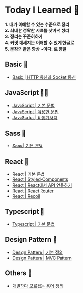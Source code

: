 [javascriptlink]: ./JavaScript/javascript.md
[javascriptlinktwo]: ./JavaScript/usefulGrammar.md
[javascriptlinkthree]: ./JavaScript/Asynchronous.md
[Sasslink]: ./Others/Sass.md
[Wordslink]: ./Others/Words.md
[reactlink]: ./React/React.md
[reactlinktwo]: ./React/Styled-Components.md
[reactlinkthree]: ./React/ReactAPI.md
[reactlinkfour]: ./React/ReactRouter.md
[reactlinkfive]: ./React/Recoil.md
[typescriptlink]: ./Typescript/typescript.md
[designpatternlink]: ./Design_Pattern/Design_Pattern.md
[designpatternlinktwo]: ./Design_Pattern/MVC.md
[basiclink]: ./Basic/httpandsocket.md

# Today I Learned 🤠

**1. 내가 이해할 수 있는 수준으로 정리**   
**2. 최대한 정확한 자료를 찾아서 정리**   
**3. 정리는 꾸준히하기**   
**4. 커밋 메세지는 이해할 수 있게 한글로**   
**5. 문장의 끝은 항상 ~이다. 로 통일**

## Basic 🤖
- [Basic | HTTP 통신과 Socket 통신][basiclink]

## JavaScript 👨‍💻
- [JavaScript | 기본 문법][javascriptlink]
- [JavaScript | 유용한 문법][javascriptlinktwo]
- [JavaScript | 비동기처리][javascriptlinkthree]

## Sass 🌈
- [Sass | 기본 문법][Sasslink]

## React 🤡
- [React | 기본 문법][reactlink]
- [React | Styled-Components][reactlinktwo]
- [React | React에서 API 연동하기][reactlinkthree]
- [React | React Router][reactlinkfour]
- [React | Recoil][reactlinkfive]

## Typescript 🔎
- [Typescript | 기본 문법][typescriptlink]

## Design Pattern 🎨
- [Design Pattern | 기본 정의][designpatternlink]
- [Design Pattern | MVC Pattern][designpatternlinktwo]

## Others 🎸
- [개발하다 모르겠는 용어 정리][Wordslink]

<!-- 추가할 것 : React(수정), http 통신, Jest, Redux -->